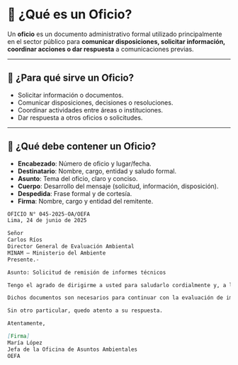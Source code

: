 # 📄 ¿Qué es un Oficio?

Un **oficio** es un documento administrativo formal utilizado principalmente en el sector público para **comunicar disposiciones, solicitar información, coordinar acciones o dar respuesta** a comunicaciones previas.

---

## 🎯 ¿Para qué sirve un Oficio?

- Solicitar información o documentos.  
- Comunicar disposiciones, decisiones o resoluciones.  
- Coordinar actividades entre áreas o instituciones.  
- Dar respuesta a otros oficios o solicitudes.

---

## 🧾 ¿Qué debe contener un Oficio?

- **Encabezado**: Número de oficio y lugar/fecha.  
- **Destinatario**: Nombre, cargo, entidad y saludo formal.  
- **Asunto**: Tema del oficio, claro y conciso.  
- **Cuerpo**: Desarrollo del mensaje (solicitud, información, disposición).  
- **Despedida**: Frase formal y de cortesía.  
- **Firma**: Nombre, cargo y entidad del remitente.

``` md
OFICIO N° 045-2025-OA/OEFA  
Lima, 24 de junio de 2025  

Señor  
Carlos Ríos  
Director General de Evaluación Ambiental  
MINAM – Ministerio del Ambiente  
Presente.-  

Asunto: Solicitud de remisión de informes técnicos

Tengo el agrado de dirigirme a usted para saludarlo cordialmente y, a la vez, solicitarle la remisión de los informes técnicos correspondientes al monitoreo ambiental realizado en la región Amazonas durante el primer trimestre del presente año.

Dichos documentos son necesarios para continuar con la evaluación de impactos acumulativos en la zona, conforme a las funciones asignadas a esta Oficina.

Sin otro particular, quedo atento a su respuesta.

Atentamente,  

[Firma]  
María López  
Jefa de la Oficina de Asuntos Ambientales  
OEFA
```
